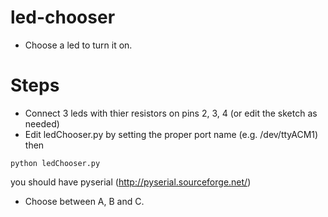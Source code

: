 led-chooser
===========

* Choose a led to turn it on.

Steps
=====
* Connect 3 leds with thier resistors on pins 2, 3, 4 (or edit the sketch as needed)
* Edit ledChooser.py by setting the proper port name (e.g. /dev/ttyACM1) then

```
python ledChooser.py
```
you should have pyserial (http://pyserial.sourceforge.net/)

* Choose between A, B and C.

